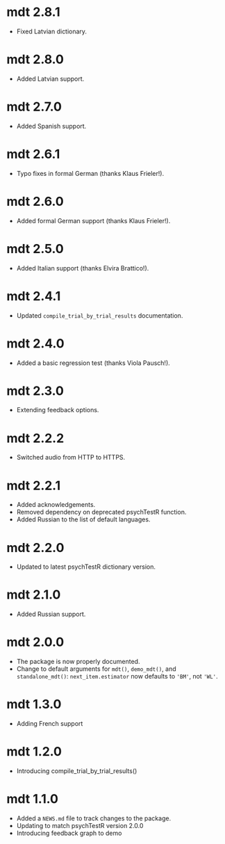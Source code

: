 # mdt 2.8.1

* Fixed Latvian dictionary.

# mdt 2.8.0

* Added Latvian support.

# mdt 2.7.0

* Added Spanish support.

# mdt 2.6.1

* Typo fixes in formal German (thanks Klaus Frieler!).

# mdt 2.6.0

* Added formal German support (thanks Klaus Frieler!).

# mdt 2.5.0

* Added Italian support (thanks Elvira Brattico!).

# mdt 2.4.1

* Updated `compile_trial_by_trial_results` documentation.

# mdt 2.4.0

* Added a basic regression test (thanks Viola Pausch!).

# mdt 2.3.0

* Extending feedback options.

# mdt 2.2.2

* Switched audio from HTTP to HTTPS.

# mdt 2.2.1

* Added acknowledgements.
* Removed dependency on deprecated psychTestR function.
* Added Russian to the list of default languages.

# mdt 2.2.0

* Updated to latest psychTestR dictionary version.

# mdt 2.1.0

* Added Russian support.

# mdt 2.0.0

* The package is now properly documented.
* Change to default arguments for `mdt()`, `demo_mdt()`,
and `standalone_mdt()`: 
`next_item.estimator` now defaults to `'BM'`, not `'WL'`.

# mdt 1.3.0

* Adding French support

# mdt 1.2.0

* Introducing compile_trial_by_trial_results()

# mdt 1.1.0

* Added a `NEWS.md` file to track changes to the package.
* Updating to match psychTestR version 2.0.0
* Introducing feedback graph to demo
